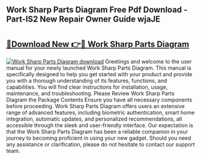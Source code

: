 ## Work Sharp Parts Diagram Free Pdf Download - Part-IS2 New Repair Owner Guide wjaJE

# <h2><a href="http://dfl7ki.blite.top/?on=Work+Sharp+Parts+Diagram">🔗Download New 👉🔴 Work Sharp Parts Diagram</a></h2>

[![Work Sharp Parts Diagram download](https://i.imgur.com/lujVjoI.png)](http://dfl7ki.blite.top/?on=Work+Sharp+Parts+Diagram)
Greetings and welcome to the user manual for your newly launched Work Sharp Parts Diagram. This manual is specifically designed to help you get started with your product and provide you with a thorough understanding of its features, functions, and capabilities. You will find clear instructions for installation, usage, maintenance, and troubleshooting. Please Review Work Sharp Parts Diagram the Package Contents Ensure you have all necessary components before proceeding. Work Sharp Parts Diagram offers users an extensive range of advanced features, including biometric authentication, smart home integration, automatic updates, and personalized recommendations, all accessible through the sleek and user-friendly interface. Our expectation is that the Work Sharp Parts Diagram has been a reliable companion in your journey to becoming proficient in using your new gadget. Should you need any assistance or clarification, please do not hesitate to contact our support team.
